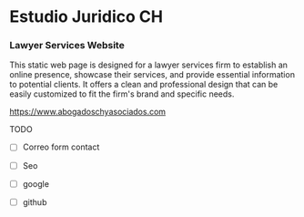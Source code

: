 # Estudio Juridico CH
### Lawyer Services Website

This static web page is designed for a lawyer services firm to establish an online presence, showcase their services, and provide essential information to potential clients. It offers a clean and professional design that can be easily customized to fit the firm's brand and specific needs.

https://www.abogadoschyasociados.com 

TODO 
- [ ] Correo form contact
- [ ] Seo
- [ ] google
- [ ] github



